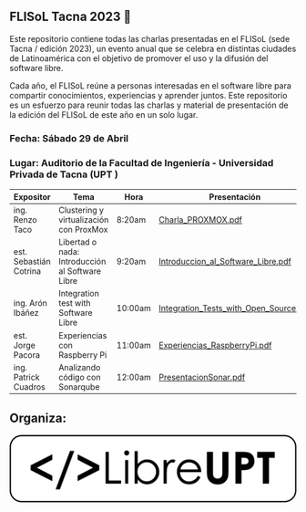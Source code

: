 ## FLISoL Tacna 2023 :calendar:
Este repositorio contiene todas las charlas presentadas en el FLISoL (sede Tacna / edición 2023), un evento anual que se celebra en distintas ciudades de Latinoamérica con el objetivo de promover el uso y la difusión del software libre.

Cada año, el FLISoL reúne a personas interesadas en el software libre para compartir conocimientos, experiencias y aprender juntos. Este repositorio es un esfuerzo para reunir todas las charlas y material de presentación de la edición del FLISoL de este año en un solo lugar.


### Fecha:  Sábado 29 de Abril
### Lugar: Auditorio de la Facultad de Ingeniería - Universidad Privada de Tacna (UPT	)

|        Expositor    |                                Tema                         | Hora  | Presentación  |
|-----------------------|-------------------------------------------------------------|----------|----------|
|ing. Renzo Taco        |Clustering y virtualización con ProxMox                      |8:20am    |[Charla_PROXMOX.pdf](Ponencias/Charla_PROXMOX.pdf)   |
|est. Sebastián Cotrina |Libertad o nada: Introducción al Software Libre              |9:20am    |[Introduccion_al_Software_Libre.pdf](Ponencias/Introduccion_al_Software_Libre.pdf)          |
|ing. Arón Ibáñez       |Integration test with Software Libre                         |10:00am   |[Integration_Tests_with_Open_Source.pdf](Ponencias/Integration_Tests_with_Open_Source.pdf)          |
|est. Jorge Pacora      |Experiencias con Raspberry Pi                                |11:00am   |[Experiencias_RaspberryPi.pdf](Ponencias/Experiencias_RaspberryPi.pdf)          |
|ing. Patrick Cuadros   |Analizando código con Sonarqube                              |12:00am   |[PresentacionSonar.pdf](Ponencias/PresentacionSonar.pdf)        |




## Organiza:
![LibreUPT](assets/logo.png)